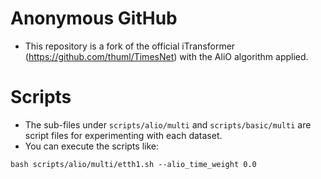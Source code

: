# Anonymous GitHub
* This repository is a fork of the official iTransformer (https://github.com/thuml/TimesNet) with the AliO algorithm applied.

# Scripts
* The sub-files under `scripts/alio/multi` and `scripts/basic/multi` are script files for experimenting with each dataset.
* You can execute the scripts like:
```
bash scripts/alio/multi/etth1.sh --alio_time_weight 0.0
```